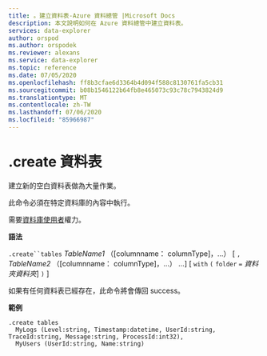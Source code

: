 ```yaml
---
title: 。建立資料表-Azure 資料總管 |Microsoft Docs
description: 本文說明如何在 Azure 資料總管中建立資料表。
services: data-explorer
author: orspod
ms.author: orspodek
ms.reviewer: alexans
ms.service: data-explorer
ms.topic: reference
ms.date: 07/05/2020
ms.openlocfilehash: ff8b3cfae6d3364b4d094f588c8130761fa5cb31
ms.sourcegitcommit: b08b1546122b64fb8e465073c93c78c7943824d9
ms.translationtype: MT
ms.contentlocale: zh-TW
ms.lasthandoff: 07/06/2020
ms.locfileid: "85966987"
---
```

# <a name="create-tables"></a>.create 資料表

建立新的空白資料表做為大量作業。

此命令必須在特定資料庫的內容中執行。

需要[資料庫使用者](../management/access-control/role-based-authorization.md)權力。

**語法**

`.create``tables` *TableName1* （[columnname： columnType]，...） [ `,` *TableName2* （[columnname： columnType]，...） ...] [ `with` `(` `folder` `=` *資料夾資料夾*] `)` ]

如果有任何資料表已經存在，此命令將會傳回 success。
 
**範例** 

```kusto
.create tables 
  MyLogs (Level:string, Timestamp:datetime, UserId:string, TraceId:string, Message:string, ProcessId:int32),
  MyUsers (UserId:string, Name:string)
```
